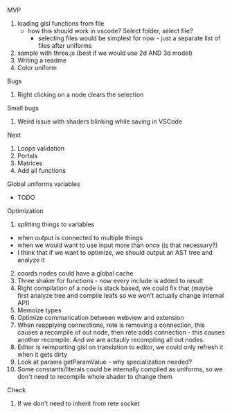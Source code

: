 MVP

1. loading glsl functions from file
    - how this should work in vscode? Select folder, select file?
        - selecting files would be simplest for now - just a separate list of files after uniforms
2. sample with three.js (best if we would use 2d AND 3d model)
3. Writing a readme
4. Color uniform

Bugs
1. Right clicking on a node clears the selection

Small bugs
1. Weird issue with shaders blinking while saving in VSCode


Next

1. Loops validation
2. Portals
3. Matrices
4. Add all functions


Global uniforms variables
- TODO

Optimization
1. splitting things to variables
 - when output is connected to multiple things
 - when we would want to use input more than once (is that necessary?)
 - I think that if we want to optimize, we should output an AST tree and analyze it
2. coords nodes could have a global cache
3. Three shaker for functions - now every include is added to result
4. Right compilation of a node is stack based, we could fix that (maybe first analyze tree and compile leafs so we won't actually change internal API)
5. Memoize types
6. Optimize communication between webview and extension
7. When reapplying connections, rete is removing a connection, this causes a recompile of out node, then rete adds connection - this causes another recompile. And we are actaully recompiling all out nodes.
8. Editor is reimporting glsl on translation to editor, we could only refresh it when it gets dirty
9. Look at params getParamValue - why specialization needed?
10. Some constants/literals could be internally compiled as uniforms, so we don't need to recompile whole shader to change them

Check
1. If we don't need to inherit from rete socket


